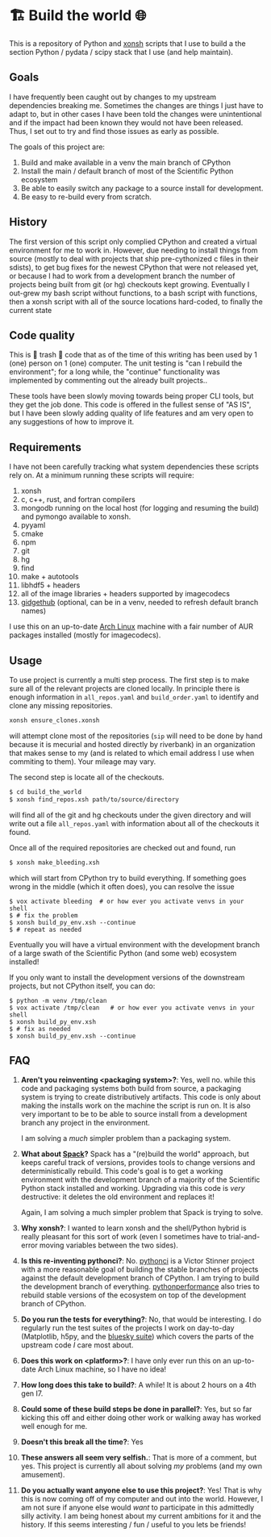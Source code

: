# 🏗️ Build the world 🌐

This is a repository of Python and [xonsh](https://xon.sh) scripts that I
use to build a the section Python / pydata / scipy stack that I use (and help
maintain).

## Goals

I have frequently been caught out by changes to my upstream dependencies
breaking me.  Sometimes the changes are things I just have to adapt to, but in
other cases I have been told the changes were unintentional and if the impact
had been known they would not have been released.  Thus, I set out to try and
find those issues as early as possible.

The goals of this project are:

1. Build and make available in a venv the main branch of CPython
2. Install the main / default branch of most of the Scientific Python ecosystem
3. Be able to easily switch any package to a source install for development.
4. Be easy to re-build every from scratch.

## History

The first version of this script only complied CPython and created a virtual
environment for me to work in.  However, due needing to install things from
source (mostly to deal with projects that ship pre-cythonized c files in their
sdists), to get bug fixes for the newest CPython that were not released yet, or
because I had to work from a development branch the number of projects being
built from git (or hg) checkouts kept growing.  Eventually I out-grew my bash
script without functions, to a bash script with functions, then a xonsh script
with all of the source locations hard-coded, to finally the current state

## Code quality

This is 🚮 trash 🚮 code that as of the time of this writing has been used by 1
(one) person on 1 (one) computer.  The unit testing is "can I rebuild the
environment"; for a long while, the "continue" functionality was implemented by
commenting out the already built projects..

These tools have been slowly moving towards being proper CLI tools, but they
get the job done.  This code is offered in the fullest sense of "AS IS", but
I have been slowly adding quality of life features and am very open to any
suggestions of how to improve it.

## Requirements

I have not been carefully tracking what system dependencies these scripts rely
on.  At a minimum running these scripts will require:

1. xonsh
2. c, c++, rust, and fortran compilers
3. mongodb running on the local host (for logging and resuming the build)
   and pymongo available to xonsh.
4. pyyaml
5. cmake
6. npm
7. git
8. hg
9. find
10. make + autotools
11. libhdf5 + headers
12. all of the image libraries + headers supported by imagecodecs
13. [gidgethub](https://gidgethub.readthedocs.io/en/latest/) (optional,
    can be in a venv, needed to refresh default branch names)

I use this on an up-to-date [Arch Linux](https://archlinux.org/) machine with a
fair number of AUR packages installed (mostly for imagecodecs).

## Usage

To use project is currently a multi step process.  The first step is to make
sure all of the relevant projects are cloned locally.  In principle there is
enough information in `all_repos.yaml` and `build_order.yaml` to identify and
clone any missing repositories.

```bash
xonsh ensure_clones.xonsh
```

will attempt clone most of the repositories (`sip` will need to be done by hand
because it is mecurial and hosted directly by riverbank) in an organization
that makes sense to my (and is related to which email address I use when
commiting to them).  Your mileage may vary.

The second step is locate all of the checkouts.

```bash
$ cd build_the_world
$ xonsh find_repos.xsh path/to/source/directory
```

will find all of the git and hg checkouts under the given directory and will
write out a file `all_repos.yaml` with information about all of the checkouts
it found.

Once all of the required repositories are checked out and found, run

```bash
$ xonsh make_bleeding.xsh
```

which will start from CPython try to build everything.  If something goes wrong
in the middle (which it often does), you can resolve the issue

```xonsh
$ vox activate bleeding  # or how ever you activate venvs in your shell
$ # fix the problem
$ xonsh build_py_env.xsh --continue
$ # repeat as needed
```

Eventually you will have a virtual environment with the development branch of
a large swath of the Scientific Python (and some web) ecosystem installed!

If you only want to install the development versions of the downstream
projects, but not CPython itself, you can do:

```xonsh
$ python -m venv /tmp/clean
$ vox activate /tmp/clean   # or how ever you activate venvs in your shell
$ xonsh build_py_env.xsh
$ # fix as needed
$ xonsh build_py_env.xsh --continue
```

## FAQ

1. **Aren't you reinventing \<packaging system\>?**: Yes, well no. while this
   code and packaging systems both build from source, a packaging system is
   trying to create distributively artifacts.  This code is only about making
   the installs work on the machine the script is run on.  It is also very
   important to be to be able to source install from a development branch any
   project in the environment.

   I am solving a _much_ simpler problem than a packaging system.
2. **What about [Spack](https://github.com/spack/spack)?** Spack has a
   "(re)build the world" approach, but keeps careful track of versions,
   provides tools to change versions and deterministically rebuild.  This
   code's goal is to get a working environment with the development branch of a
   majority of the Scientific Python stack installed and working.  Upgrading
   via this code is _very_ destructive: it deletes the old environment and
   replaces it!

   Again, I am solving a much simpler problem that Spack is trying to solve.
2. **Why xonsh?**: I wanted to learn xonsh and the shell/Python hybrid is really
   pleasant for this sort of work (even I sometimes have to trial-and-error moving
   variables between the two sides).
3. **Is this re-inventing pythonci?**:
   No. [pythonci](https://github.com/vstinner/pythonci/) is a Victor Stinner
   project with a more reasonable goal of building the stable branches of
   projects against the default development branch of CPython.  I am trying to
   build the development branch of
   everything. [pythonperformance](https://github.com/python/pyperformance)
   also tries to rebuild stable versions of the ecosystem on top of the
   development branch of CPython.
4. **Do you run the tests for everything?**: No, that would be interesting.  I
   do regularly run the test suites of the projects I work on day-to-day
   (Matplotlib, h5py, and the [bluesky suite](https://blueskyproject.io)) which
   covers the parts of the upstream code _I_ care most about.
5. **Does this work on \<platform\>?**: I have only ever run this on an up-to-date
   Arch Linux machine, so I have no idea!
6. **How long does this take to build?**: A while!  It is about 2 hours on a 4th
   gen I7.
7. **Could some of these build steps be done in parallel?**: Yes, but so far kicking
   this off and either doing other work or walking away has worked well enough for
   me.
8. **Doesn't this break all the time?**: Yes
9. **These answers all seem very selfish.**: That is more of a comment, but
   yes.  This project is currently all about solving _my_ problems (and my own
   amusement).
10. **Do you actually want anyone else to use this project?**: Yes! That is why
    this is now coming off of my computer and out into the world.  However, I
    am not sure if anyone else would _want_ to participate in this admittedly
    silly activity.  I am being honest about my current ambitions for it and
    the history.  If this seems interesting / fun / useful to you lets be
    friends!
